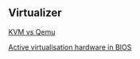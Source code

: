 Virtualizer
------

[KVM vs Qemu](https://serverfault.com/questions/208693/difference-between-kvm-and-qemu)

[Active virtualisation hardware in BIOS](https://access.redhat.com/documentation/en-us/red_hat_enterprise_linux/5/html/virtualization/sect-virtualization-troubleshooting-enabling_intel_vt_and_amd_v_virtualization_hardware_extensions_in_bios)

